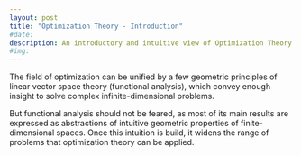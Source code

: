 ```yaml
---
layout: post
title: "Optimization Theory - Introduction"
#date: 
description: An introductory and intuitive view of Optimization Theory
#img:  
---
```


The field of optimization can be unified by a few geometric principles of linear vector space theory (functional analysis), which convey enough insight to solve complex infinite-dimensional problems.

But functional analysis should not be feared, as most of its main results are expressed as abstractions of intuitive geometric properties of finite-dimensional spaces. Once this intuition is build, it widens the range of problems that optimization theory can be applied.

